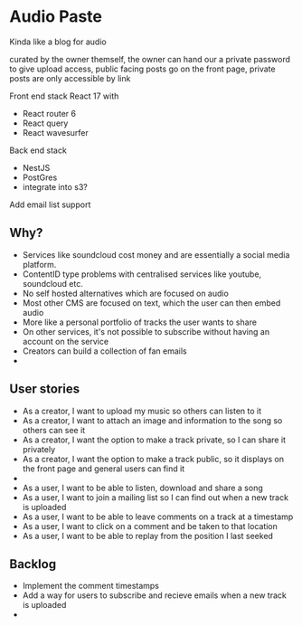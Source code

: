 # Audio Paste
Kinda like a blog for audio

curated by the owner themself, the owner can hand our a private password to give upload access, public facing posts go on the front page, private posts are only accessible by link

Front end stack
React 17 with
- React router 6
- React query
- React wavesurfer

Back end stack
- NestJS
- PostGres
- integrate into s3?


Add email list support

## Why?
- Services like soundcloud cost money and are essentially a social media platform.
- ContentID type problems with centralised services like youtube, soundcloud etc.
- No self hosted alternatives which are focused on audio
- Most other CMS are focused on text, which the user can then embed audio
- More like a personal portfolio of tracks the user wants to share
- On other services, it's not possible to subscribe without having an account on the service
- Creators can build a collection of fan emails
- 

## User stories
- As a creator, I want to upload my music so others can listen to it
- As a creator, I want to attach an image and information to the song so others can see it
- As a creator, I want the option to make a track private, so I can share it privately
- As a creator, I want the option to make a track public, so it displays on the front page and general users can find it
- 
- As a user, I want to be able to listen, download and share a song
- As a user, I want to join a mailing list so I can find out when a new track is uploaded
- As a user, I want to be able to leave comments on a track at a timestamp
- As a user, I want to click on a comment and be taken to that location
- As a user, I want to be able to replay from the position I last seeked



## Backlog
- Implement the comment timestamps
- Add a way for users to subscribe and recieve emails when a new track is uploaded
- 